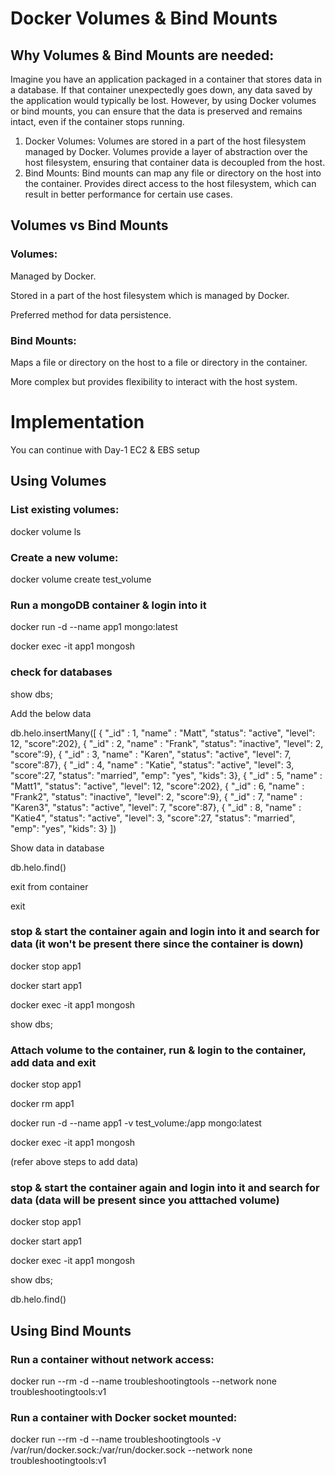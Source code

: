 # Docker Volumes & Bind Mounts
## Why Volumes & Bind Mounts are needed:
Imagine you have an application packaged in a container that stores data in a database. If that container unexpectedly goes down, any data saved by the application would typically be lost. However, by using Docker volumes or bind mounts, you can ensure that the data is preserved and remains intact, even if the container stops running.

1. Docker Volumes:  Volumes are stored in a part of the host filesystem managed by Docker. Volumes provide a layer of abstraction over the host filesystem, ensuring that container data is decoupled from the host.
2. Bind Mounts: Bind mounts can map any file or directory on the host into the container. Provides direct access to the host filesystem, which can result in better performance for certain use cases.

## Volumes vs Bind Mounts
### Volumes:

Managed by Docker.

Stored in a part of the host filesystem which is managed by Docker.

Preferred method for data persistence.

### Bind Mounts:

Maps a file or directory on the host to a file or directory in the container.

More complex but provides flexibility to interact with the host system.

# Implementation
You can continue with Day-1 EC2 & EBS setup

## Using Volumes

### List existing volumes:
docker volume ls
### Create a new volume:
docker volume create test_volume
### Run a mongoDB container & login into it
docker run -d --name app1 mongo:latest

docker exec -it app1 mongosh
### check for databases
show dbs;

Add the below data

db.helo.insertMany([
{ "_id" : 1, "name" : "Matt", "status": "active", "level": 12, "score":202},
        	{ "_id" : 2, "name" : "Frank", "status": "inactive", "level": 2, "score":9},
        	{ "_id" : 3, "name" : "Karen", "status": "active", "level": 7, "score":87},
        	{ "_id" : 4, "name" : "Katie", "status": "active", "level": 3, "score":27, "status": "married", "emp": "yes", "kids": 3},
        	{ "_id" : 5, "name" : "Matt1", "status": "active", "level": 12, "score":202},
        	{ "_id" : 6, "name" : "Frank2", "status": "inactive", "level": 2, "score":9},
        	{ "_id" : 7, "name" : "Karen3", "status": "active", "level": 7, "score":87},
        	{ "_id" : 8, "name" : "Katie4", "status": "active", "level": 3, "score":27, "status": "married", "emp": "yes", "kids": 3}
        	])

Show data in database

db.helo.find()

exit from container

exit
### stop & start the container again and login into it and search for data (it won't be present there since the container is down)
docker stop app1

docker start app1

docker exec -it app1 mongosh

show dbs;
### Attach volume to the container, run & login to the container, add data and exit
docker stop app1

docker rm app1

docker run -d --name app1 -v test_volume:/app mongo:latest

docker exec -it app1 mongosh

(refer above steps to add data)
### stop & start the container again and login into it and search for data (data will be present since you atttached volume)
docker stop app1

docker start app1

docker exec -it app1 mongosh

show dbs;

db.helo.find()

## Using Bind Mounts
### Run a container without network access:

docker run --rm -d --name troubleshootingtools --network none troubleshootingtools:v1

### Run a container with Docker socket mounted:

docker run --rm -d --name troubleshootingtools -v /var/run/docker.sock:/var/run/docker.sock --network none troubleshootingtools:v1
